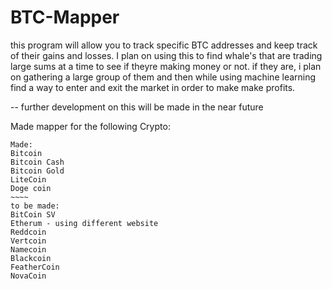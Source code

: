 # BTC-Mapper
this program will allow you to track specific BTC addresses and keep track of their gains and losses. I plan on using this to find whale's 
that are trading large sums at a time to see if theyre making money or not. if they are, i plan on gathering a large group of them and then while using machine learning find a way to enter and exit the market in order to make make profits. 

-- further development on this will be made in the near future 

Made mapper for the following Crypto:
~~~~~
Made:
Bitcoin
Bitcoin Cash
Bitcoin Gold
LiteCoin
Doge coin
~~~~
to be made:
BitCoin SV
Etherum - using different website 
Reddcoin
Vertcoin
Namecoin
Blackcoin
FeatherCoin
NovaCoin

